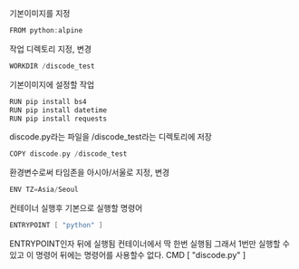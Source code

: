 기본이미지를 지정
```go
FROM python:alpine
```
작업 디렉토리 지정, 변경
```go
WORKDIR /discode_test
```
기본이미지에 설정할 작업
```go
RUN pip install bs4
RUN pip install datetime
RUN pip install requests
```
discode.py라는 파일을 /discode_test라는 디렉토리에 저장 
```go
COPY discode.py /discode_test
```
환경변수로써 타임존을 아시아/서울로 지정, 변경
```go
ENV TZ=Asia/Seoul
```
컨테이너 실행후 기본으로 실행할 명령어
```go
ENTRYPOINT [ "python" ]
```
ENTRYPOINT인자 뒤에 실행됨
컨테이너에서 딱 한번 실행됨 그래서 1번만 실행할 수 있고 이 명령어 뒤에는 명령어를 사용할수 없다.
CMD [ "discode.py" ]

